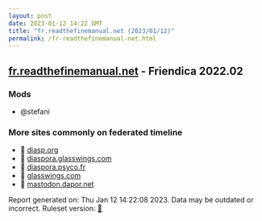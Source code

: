 ```yaml
---
layout: post
date: 2023-01-12 14:22 GMT
title: "fr.readthefinemanual.net (2023/01/12)"
permalink: /fr-readthefinemanual-net.html
---
```


## [fr.readthefinemanual.net](https://fr.readthefinemanual.net) - Friendica 2022.02

### Mods
 * @stefani

### More sites commonly on federated timeline

* 🐘 [diasp.org](/diasp-org.html)
* 🐘 [diaspora.glasswings.com](/diaspora-glasswings-com.html)
* 🐘 [diaspora.psyco.fr](/diaspora-psyco-fr.html)
* 🐘 [glasswings.com](/glasswings-com.html)
* 🐘 [mastodon.dapor.net](/mastodon-dapor-net.html)

Report generated on: Thu Jan 12 14:22:08 2023. Data may be outdated or incorrect.
Ruleset version: [🧁](/version-cupcake)
